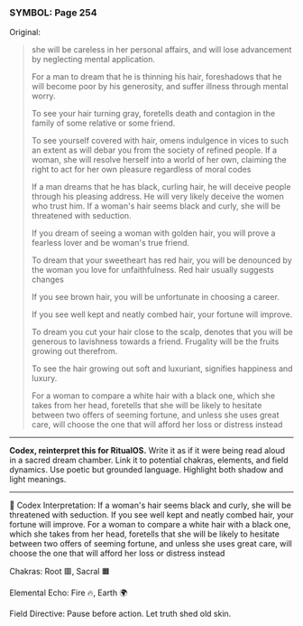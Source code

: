 ### SYMBOL: Page 254

Original:
> she will be careless in her personal affairs, and will lose
> advancement by neglecting mental application.
> 
> 
> For a man to dream that he is thinning his hair, foreshadows that he will
> become poor by his generosity, and suffer illness through mental worry.
> 
> 
> To see your hair turning gray, foretells death and contagion
> in the family of some relative or some friend.
> 
> 
> To see yourself covered with hair, omens indulgence in vices to such
> an extent as will debar you from the society of refined people.
> If a woman, she will resolve herself into a world of her own,
> claiming the right to act for her own pleasure regardless
> of moral codes
> 
> 
> If a man dreams that he has black, curling hair, he will deceive
> people through his pleasing address. He will very likely deceive
> the women who trust him. If a woman's hair seems black and curly,
> she will be threatened with seduction.
> 
> 
> If you dream of seeing a woman with golden hair, you will prove
> a fearless lover and be woman's true friend.
> 
> 
> To dream that your sweetheart has red hair, you will be
> denounced by the woman you love for unfaithfulness.
> Red hair usually suggests changes
> 
> 
> If you see brown hair, you will be unfortunate in choosing a career.
> 
> 
> If you see well kept and neatly combed hair, your fortune will improve.
> 
> 
> To dream you cut your hair close to the scalp, denotes that
> you will be generous to lavishness towards a friend.
> Frugality will be the fruits growing out therefrom.
> 
> 
> To see the hair growing out soft and luxuriant, signifies
> happiness and luxury.
> 
> 
> For a woman to compare a white hair with a black one, which she
> takes from her head, foretells that she will be likely to hesitate
> between two offers of seeming fortune, and unless she uses great care,
> will choose the one that will afford her loss or distress instead

---

**Codex, reinterpret this for RitualOS.**
Write it as if it were being read aloud in a sacred dream chamber.
Link it to potential chakras, elements, and field dynamics.
Use poetic but grounded language.
Highlight both shadow and light meanings.

---

🔁 Codex Interpretation:
If a woman's hair seems black and curly, she will be threatened with seduction. If you see well kept and neatly combed hair, your fortune will improve. For a woman to compare a white hair with a black one, which she takes from her head, foretells that she will be likely to hesitate between two offers of seeming fortune, and unless she uses great care, will choose the one that will afford her loss or distress instead

Chakras: Root 🟥, Sacral 🟧

Elemental Echo: Fire 🔥, Earth 🌍

Field Directive: Pause before action. Let truth shed old skin.
